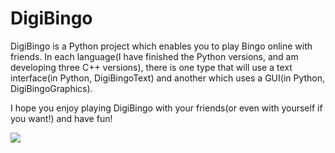# DigiBingo
DigiBingo is a Python project which enables you to play Bingo online with friends. In each language(I have finished the Python versions, and am developing three C++ versions), there is one type that will use a text interface(in Python, DigiBingoText) and another which uses a GUI(in Python, DigiBingoGraphics).

I hope you enjoy playing DigiBingo with your friends(or even with yourself if you want!) and have fun!

![](https://view-counter.tobyhagan.com/?user=ShashCode2348/{your_github_repository})
